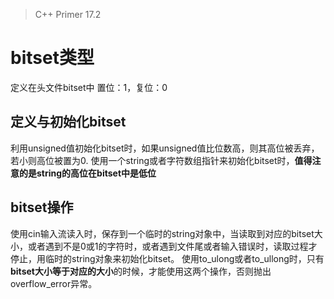 > C++ Primer 17.2

# bitset类型

定义在头文件bitset中
置位：1，复位：0

## 定义与初始化bitset
<!img src="pic/bitset1.png">

利用unsigned值初始化bitset时，如果unsigned值比位数高，则其高位被丢弃，若小则高位被置为0.
使用一个string或者字符数组指针来初始化bitset时，**值得注意的是string的高位在bitset中是低位**


## bitset操作
<!img src="pic/bitset1.png">

使用cin输入流读入时，保存到一个临时的string对象中，当读取到对应的bitset大小，或者遇到不是0或1的字符时，或者遇到文件尾或者输入错误时，读取过程才停止，用临时的string对象来初始化bitset。
使用to_ulong或者to_ullong时，只有**bitset大小等于对应的大小**的时候，才能使用这两个操作，否则抛出overflow_error异常。
